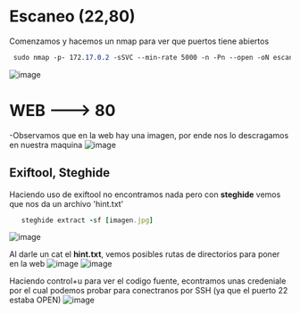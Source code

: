 # Escaneo (**22,80**)
Comenzamos y hacemos un nmap para ver que puertos tiene abiertos
```css
 sudo nmap -p- 172.17.0.2 -sSVC --min-rate 5000 -n -Pn --open -oN escaneo.txt
```
![image](https://github.com/user-attachments/assets/4750c8a5-8f9d-47ef-82d9-159faf47c0ed)

# WEB ---> 80
-Observamos que en la web hay una imagen, por ende nos lo descragamos en nuestra maquina
![image](https://github.com/user-attachments/assets/166e12ef-2dc5-4ab8-bf41-4509ad8345f3)

## Exiftool, Steghide
 Haciendo uso de exiftool no encontramos nada pero con **steghide** vemos que nos da un archivo 'hint.txt'
 ```ruby
    steghide extract -sf [imagen.jpg]
```
 ![image](https://github.com/user-attachments/assets/da70eff4-b0b7-4846-8890-730e61a6373b)
 
Al darle un cat el **hint.txt**, vemos posibles rutas de directorios para poner en la web
![image](https://github.com/user-attachments/assets/4908ca15-7018-4ecc-a1df-5ecfca00a9d0)
![image](https://github.com/user-attachments/assets/421797de-a838-4606-ac16-abcd77a7d9de)

Haciendo control+u para ver el codigo fuente, econtramos unas credeniale por el cual podemos probar para conectranos por SSH (ya que el puerto 22 estaba OPEN)
![image](https://github.com/user-attachments/assets/60c99a9c-dc9a-48c2-9675-562ed7faa355)
